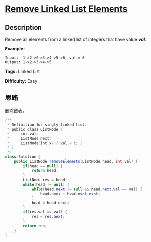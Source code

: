 # [Remove Linked List Elements][title]

## Description

Remove all elements from a linked list of integers that have value **_val_**.

**Example:**

```
Input:  1->2->6->3->4->5->6, val = 6
Output: 1->2->3->4->5
```

**Tags:** Linked List

**Difficulty:** Easy

## 思路

删除链表。

``` java
/**
 * Definition for singly-linked list.
 * public class ListNode {
 *     int val;
 *     ListNode next;
 *     ListNode(int x) { val = x; }
 * }
 */
class Solution {
    public ListNode removeElements(ListNode head, int val) {
        if(head == null) {
            return head;
        }
        ListNode res = head;
        while(head != null) {
            while(head.next != null && head.next.val == val) {
                head.next = head.next.next;
            }
            head = head.next;
        }
        if(res.val == val) {
            res = res.next;
        }
        return res;
    }
}
```

[title]: https://leetcode.com/problems/remove-linked-list-elements
